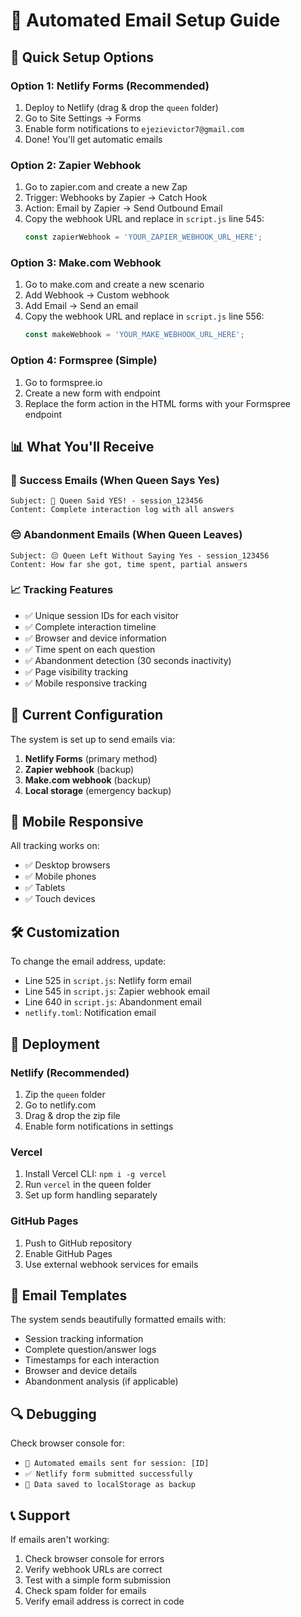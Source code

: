 # 📧 Automated Email Setup Guide

## 🚀 Quick Setup Options

### Option 1: Netlify Forms (Recommended)
1. Deploy to Netlify (drag & drop the `queen` folder)
2. Go to Site Settings → Forms
3. Enable form notifications to `ejezievictor7@gmail.com`
4. Done! You'll get automatic emails

### Option 2: Zapier Webhook
1. Go to zapier.com and create a new Zap
2. Trigger: Webhooks by Zapier → Catch Hook
3. Action: Email by Zapier → Send Outbound Email
4. Copy the webhook URL and replace in `script.js` line 545:
   ```javascript
   const zapierWebhook = 'YOUR_ZAPIER_WEBHOOK_URL_HERE';
   ```

### Option 3: Make.com Webhook
1. Go to make.com and create a new scenario
2. Add Webhook → Custom webhook
3. Add Email → Send an email
4. Copy the webhook URL and replace in `script.js` line 556:
   ```javascript
   const makeWebhook = 'YOUR_MAKE_WEBHOOK_URL_HERE';
   ```

### Option 4: Formspree (Simple)
1. Go to formspree.io
2. Create a new form with endpoint
3. Replace the form action in the HTML forms with your Formspree endpoint

## 📊 What You'll Receive

### 🎉 Success Emails (When Queen Says Yes)
```
Subject: 👑 Queen Said YES! - session_123456
Content: Complete interaction log with all answers
```

### 😔 Abandonment Emails (When Queen Leaves)
```
Subject: 😔 Queen Left Without Saying Yes - session_123456
Content: How far she got, time spent, partial answers
```

### 📈 Tracking Features
- ✅ Unique session IDs for each visitor
- ✅ Complete interaction timeline
- ✅ Browser and device information
- ✅ Time spent on each question
- ✅ Abandonment detection (30 seconds inactivity)
- ✅ Page visibility tracking
- ✅ Mobile responsive tracking

## 🔧 Current Configuration

The system is set up to send emails via:
1. **Netlify Forms** (primary method)
2. **Zapier webhook** (backup)
3. **Make.com webhook** (backup)
4. **Local storage** (emergency backup)

## 📱 Mobile Responsive

All tracking works on:
- ✅ Desktop browsers
- ✅ Mobile phones
- ✅ Tablets
- ✅ Touch devices

## 🛠 Customization

To change the email address, update:
- Line 525 in `script.js`: Netlify form email
- Line 545 in `script.js`: Zapier webhook email
- Line 640 in `script.js`: Abandonment email
- `netlify.toml`: Notification email

## 🚀 Deployment

### Netlify (Recommended)
1. Zip the `queen` folder
2. Go to netlify.com
3. Drag & drop the zip file
4. Enable form notifications in settings

### Vercel
1. Install Vercel CLI: `npm i -g vercel`
2. Run `vercel` in the queen folder
3. Set up form handling separately

### GitHub Pages
1. Push to GitHub repository
2. Enable GitHub Pages
3. Use external webhook services for emails

## 📧 Email Templates

The system sends beautifully formatted emails with:
- Session tracking information
- Complete question/answer logs
- Timestamps for each interaction
- Browser and device details
- Abandonment analysis (if applicable)

## 🔍 Debugging

Check browser console for:
- `📧 Automated emails sent for session: [ID]`
- `✅ Netlify form submitted successfully`
- `💾 Data saved to localStorage as backup`

## 📞 Support

If emails aren't working:
1. Check browser console for errors
2. Verify webhook URLs are correct
3. Test with a simple form submission
4. Check spam folder for emails
5. Verify email address is correct in code
